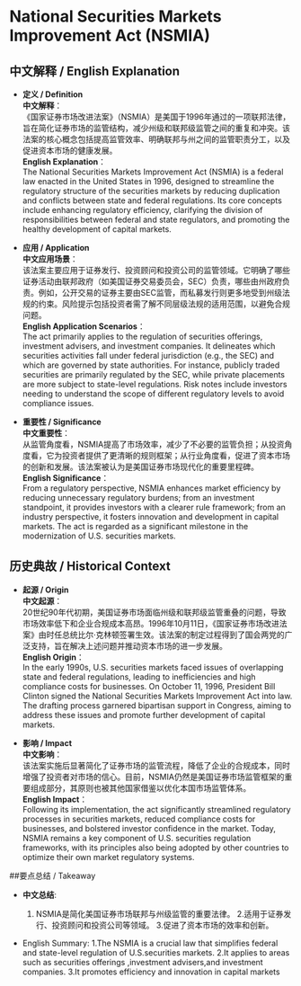 # National Securities Markets Improvement Act (NSMIA)

## 中文解释 / English Explanation

* **定义 / Definition**  
  **中文解释**：  
  《国家证券市场改进法案》（NSMIA）是美国于1996年通过的一项联邦法律，旨在简化证券市场的监管结构，减少州级和联邦级监管之间的重复和冲突。该法案的核心概念包括提高监管效率、明确联邦与州之间的监管职责分工，以及促进资本市场的健康发展。  
  **English Explanation**：  
  The National Securities Markets Improvement Act (NSMIA) is a federal law enacted in the United States in 1996, designed to streamline the regulatory structure of the securities markets by reducing duplication and conflicts between state and federal regulations. Its core concepts include enhancing regulatory efficiency, clarifying the division of responsibilities between federal and state regulators, and promoting the healthy development of capital markets.

* **应用 / Application**  
  **中文应用场景**：  
  该法案主要应用于证券发行、投资顾问和投资公司的监管领域。它明确了哪些证券活动由联邦政府（如美国证券交易委员会，SEC）负责，哪些由州政府负责。例如，公开交易的证券主要由SEC监管，而私募发行则更多地受到州级法规的约束。风险提示包括投资者需了解不同层级法规的适用范围，以避免合规问题。  
  **English Application Scenarios**：  
  The act primarily applies to the regulation of securities offerings, investment advisers, and investment companies. It delineates which securities activities fall under federal jurisdiction (e.g., the SEC) and which are governed by state authorities. For instance, publicly traded securities are primarily regulated by the SEC, while private placements are more subject to state-level regulations. Risk notes include investors needing to understand the scope of different regulatory levels to avoid compliance issues.

* **重要性 / Significance**  
  **中文重要性**：  
  从监管角度看，NSMIA提高了市场效率，减少了不必要的监管负担；从投资角度看，它为投资者提供了更清晰的规则框架；从行业角度看，促进了资本市场的创新和发展。该法案被认为是美国证券市场现代化的重要里程碑。  
  **English Significance**：  
  From a regulatory perspective, NSMIA enhances market efficiency by reducing unnecessary regulatory burdens; from an investment standpoint, it provides investors with a clearer rule framework; from an industry perspective, it fosters innovation and development in capital markets. The act is regarded as a significant milestone in the modernization of U.S. securities markets.

## 历史典故 / Historical Context

* **起源 / Origin**  
  **中文起源**：  
  20世纪90年代初期，美国证券市场面临州级和联邦级监管重叠的问题，导致市场效率低下和企业合规成本高昂。1996年10月11日，《国家证券市场改进法案》由时任总统比尔·克林顿签署生效。该法案的制定过程得到了国会两党的广泛支持，旨在解决上述问题并推动资本市场的进一步发展。  
  **English Origin**：  
  In the early 1990s, U.S. securities markets faced issues of overlapping state and federal regulations, leading to inefficiencies and high compliance costs for businesses. On October 11, 1996, President Bill Clinton signed the National Securities Markets Improvement Act into law. The drafting process garnered bipartisan support in Congress, aiming to address these issues and promote further development of capital markets.

* **影响 / Impact**  
  **中文影响**：  
  该法案实施后显著简化了证券市场的监管流程，降低了企业的合规成本，同时增强了投资者对市场的信心。目前，NSMIA仍然是美国证券市场监管框架的重要组成部分，其原则也被其他国家借鉴以优化本国市场监管体系。  
  **English Impact**：  
  Following its implementation, the act significantly streamlined regulatory processes in securities markets, reduced compliance costs for businesses, and bolstered investor confidence in the market. Today, NSMIA remains a key component of U.S. securities regulation frameworks, with its principles also being adopted by other countries to optimize their own market regulatory systems.

##要点总结 / Takeaway

* **中文总结**: 
  1. NSMIA是简化美国证券市场联邦与州级监管的重要法律。
  2.适用于证券发行、投资顾问和投资公司等领域。
  3.促进了资本市场的效率和创新。

* English Summary:
  1.The NSMIA is a crucial law that simplifies federal and state-level regulation of U.S.securities markets.
  2.It applies to areas such as securities offerings ,investment advisers,and investment companies.
3.It promotes efficiency and innovation in capital markets
